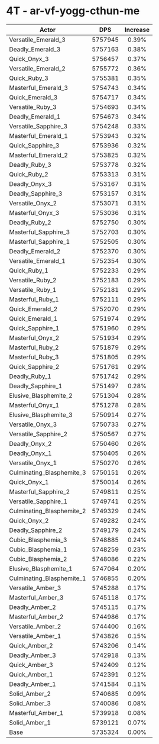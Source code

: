 # 4T - ar-vf-yogg-cthun-me
| Actor | DPS | Increase |
|---|:---:|:---:|
|Versatile_Emerald_3|5757945|0.39%|
|Deadly_Emerald_3|5757163|0.38%|
|Quick_Onyx_3|5756457|0.37%|
|Versatile_Emerald_2|5755772|0.36%|
|Quick_Ruby_3|5755381|0.35%|
|Masterful_Emerald_3|5754743|0.34%|
|Quick_Emerald_3|5754717|0.34%|
|Versatile_Ruby_3|5754693|0.34%|
|Deadly_Emerald_1|5754673|0.34%|
|Versatile_Sapphire_3|5754248|0.33%|
|Masterful_Emerald_1|5753943|0.32%|
|Quick_Sapphire_3|5753936|0.32%|
|Masterful_Emerald_2|5753825|0.32%|
|Deadly_Ruby_3|5753778|0.32%|
|Quick_Ruby_2|5753313|0.31%|
|Deadly_Onyx_3|5753167|0.31%|
|Deadly_Sapphire_3|5753157|0.31%|
|Versatile_Onyx_2|5753071|0.31%|
|Masterful_Onyx_3|5753036|0.31%|
|Deadly_Ruby_2|5752750|0.30%|
|Masterful_Sapphire_3|5752703|0.30%|
|Masterful_Sapphire_1|5752505|0.30%|
|Deadly_Emerald_2|5752370|0.30%|
|Versatile_Emerald_1|5752354|0.30%|
|Quick_Ruby_1|5752233|0.29%|
|Versatile_Ruby_2|5752183|0.29%|
|Versatile_Ruby_1|5752181|0.29%|
|Masterful_Ruby_1|5752111|0.29%|
|Quick_Emerald_2|5752070|0.29%|
|Quick_Emerald_1|5751974|0.29%|
|Quick_Sapphire_1|5751960|0.29%|
|Masterful_Onyx_2|5751934|0.29%|
|Masterful_Ruby_2|5751879|0.29%|
|Masterful_Ruby_3|5751805|0.29%|
|Quick_Sapphire_2|5751761|0.29%|
|Deadly_Ruby_1|5751742|0.29%|
|Deadly_Sapphire_1|5751497|0.28%|
|Elusive_Blasphemite_2|5751304|0.28%|
|Masterful_Onyx_1|5751278|0.28%|
|Elusive_Blasphemite_3|5750914|0.27%|
|Versatile_Onyx_3|5750733|0.27%|
|Versatile_Sapphire_2|5750567|0.27%|
|Deadly_Onyx_2|5750460|0.26%|
|Deadly_Onyx_1|5750405|0.26%|
|Versatile_Onyx_1|5750270|0.26%|
|Culminating_Blasphemite_3|5750151|0.26%|
|Quick_Onyx_1|5750014|0.26%|
|Masterful_Sapphire_2|5749811|0.25%|
|Versatile_Sapphire_1|5749741|0.25%|
|Culminating_Blasphemite_2|5749329|0.24%|
|Quick_Onyx_2|5749282|0.24%|
|Deadly_Sapphire_2|5749179|0.24%|
|Cubic_Blasphemia_3|5748885|0.24%|
|Cubic_Blasphemia_1|5748259|0.23%|
|Cubic_Blasphemia_2|5748086|0.22%|
|Elusive_Blasphemite_1|5747064|0.20%|
|Culminating_Blasphemite_1|5746855|0.20%|
|Versatile_Amber_3|5745288|0.17%|
|Masterful_Amber_3|5745118|0.17%|
|Deadly_Amber_2|5745115|0.17%|
|Masterful_Amber_2|5744986|0.17%|
|Versatile_Amber_2|5744400|0.16%|
|Versatile_Amber_1|5743826|0.15%|
|Quick_Amber_2|5743206|0.14%|
|Deadly_Amber_3|5742918|0.13%|
|Quick_Amber_3|5742409|0.12%|
|Quick_Amber_1|5742391|0.12%|
|Deadly_Amber_1|5741584|0.11%|
|Solid_Amber_2|5740685|0.09%|
|Solid_Amber_3|5740086|0.08%|
|Masterful_Amber_1|5739918|0.08%|
|Solid_Amber_1|5739121|0.07%|
|Base|5735324|0.00%|
